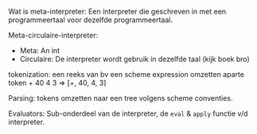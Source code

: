 
Wat is meta-interpreter: Een interpreter die geschreven in met een programmeertaal voor dezelfde programmeertaal.

Meta-circulaire-interpreter: 
- Meta: An int
- Circulaire: De interpreter wordt gebruik in dezelfde taal (kijk boek bro)

tokenization: een reeks van bv een scheme expression omzetten aparte token 
    + 40 4 3 => \[+, 40, 4, 3]

Parsing: tokens omzetten naar een tree volgens scheme conventies.

Evaluators: Sub-onderdeel van de interpreter, de `eval` & `apply` functie v/d interpreter.

